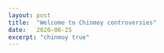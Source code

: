 ```yaml
---
layout: post
title:  "Welcome to Chinmoy controversies"
date:   2020-06-25
excerpt: "chinmoy true"
---
```

